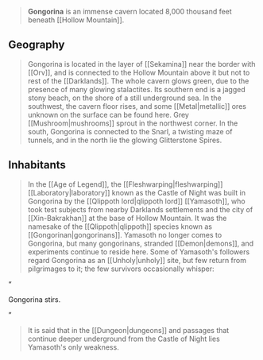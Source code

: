 > **Gongorina** is an immense cavern located 8,000 thousand feet beneath [[Hollow Mountain]].


## Geography

> Gongorina is located in the layer of [[Sekamina]] near the border with [[Orv]], and is connected to the Hollow Mountain above it but not to rest of the [[Darklands]]. The whole cavern glows green, due to the presence of many glowing stalactites. Its southern end is a jagged stony beach, on the shore of a still underground sea. In the southwest, the cavern floor rises, and some [[Metal|metallic]] ores unknown on the surface can be found here. Grey [[Mushroom|mushrooms]] sprout in the northwest corner. In the south, Gongorina is connected to the Snarl, a twisting maze of tunnels, and in the north lie the glowing Glitterstone Spires.


## Inhabitants

> In the [[Age of Legend]], the [[Fleshwarping|fleshwarping]] [[Laboratory|laboratory]] known as the Castle of Night was built in Gongorina by the [[Qlippoth lord|qlippoth lord]] [[Yamasoth]], who took test subjects from nearby Darklands settlements and the city of [[Xin-Bakrakhan]] at the base of Hollow Mountain. It was the namesake of the [[Qlippoth|qlippoth]] species known as [[Gongorinan|gongorinans]]. Yamasoth no longer comes to Gongorina, but many gongorinans, stranded [[Demon|demons]], and experiments continue to reside here. Some of Yamasoth's followers regard Gongorina as an [[Unholy|unholy]] site, but few return from pilgrimages to it; the few survivors occasionally whisper:



“

Gongorina stirs.

”

> It is said that in the [[Dungeon|dungeons]] and passages that continue deeper underground from the Castle of Night lies Yamasoth's only weakness.








